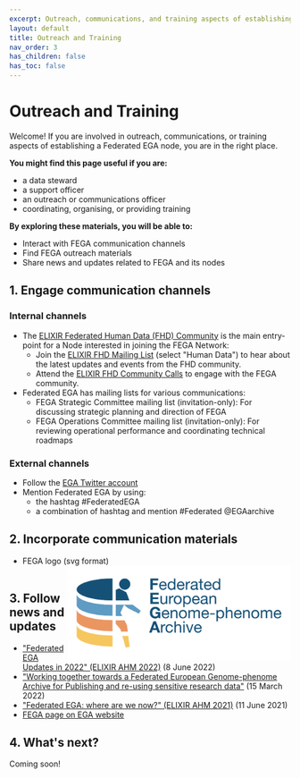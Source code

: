 ```yaml
---
excerpt: Outreach, communications, and training aspects of establishing a Federated EGA node
layout: default
title: Outreach and Training
nav_order: 3 
has_children: false
has_toc: false
---
```

# Outreach and Training

Welcome! If you are involved in outreach, communications, or training aspects of establishing a Federated EGA node, you are in the right place.

**You might find this page useful if you are:**
- a data steward
- a support officer
- an outreach or communications officer
- coordinating, organising, or providing training

**By exploring these materials, you will be able to:**
- Interact with FEGA communication channels
- Find FEGA outreach materials
- Share news and updates related to FEGA and its nodes

## 1. Engage communication channels

### Internal channels
- The <a href="https://elixir-europe.org/communities/human-data" target="_blank">ELIXIR Federated Human Data (FHD) Community</a> is the main entry-point for a Node interested in joining the FEGA Network:
  - Join the <a href="https://elixir-europe.org/intranet/join-groups" target="_blank">ELIXIR FHD Mailing List</a> (select "Human Data") to hear about the latest updates and events from the FHD community.
  - Attend the <a href="https://docs.google.com/document/d/10OwVvHbJ7i1gI1Iw4zmVsOs8kDrG077Y52juehiFcmU/edit" target="_blank">ELIXIR FHD Community Calls</a> to engage with the FEGA community.
- Federated EGA has mailing lists for various communications: 
  - FEGA Strategic Committee mailing list (invitation-only): For discussing strategic planning and direction of FEGA
  - FEGA Operations Committee mailing list (invitation-only): For reviewing operational performance and coordinating technical roadmaps

### External channels
- Follow the <a href="https://twitter.com/EGAarchive" target="_blank">EGA Twitter account</a>
- Mention Federated EGA by using:
   - the hashtag #FederatedEGA
   - a combination of hashtag and mention #Federated @EGAarchive

## 2. Incorporate communication materials
- FEGA logo (svg format) <img src="../../assets/img/FEGA-logo-generic.svg" alt="Federated EGA logo, colored logo of storage disk with human figure emerging from behind and the text Federated European Genome-phenome Archive on the right." width="400"  align="right" />
<br/><br/>

## 3. Follow news and updates
- <a href="https://doi.org/10.7490/f1000research.1118988.1" target="_blank">"Federated EGA Updates in 2022" (ELIXIR AHM 2022)</a> (8 June 2022)
- <a href="https://www.csc.fi/-/working-together-towards-a-federated-european-genome-phenome-archive" target="_blank">"Working together towards a Federated European Genome-phenome Archive for Publishing and re-using sensitive research data"</a> (15 March 2022)
- <a href="https://doi.org/10.7490/f1000research.1119006.1" target="_blank">"Federated EGA: where are we now?" (ELIXIR AHM 2021)</a> (11 June 2021)
- <a href="https://ega-archive.org/federated" target="_blank">FEGA page on EGA website</a>

## 4. What's next?

Coming soon!

